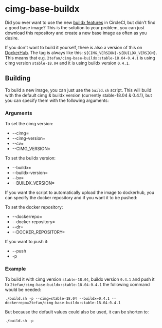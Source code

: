 # cimg-base-buildx
Did you ever want to use the new [buildx features](https://github.com/docker/buildx) in CircleCI, but didn't find a good base image?
This is the solution to your problem, you can just download this repository and create a new base image as often as you desire.

If you don't want to build it yourself, there is also a version of this on [DockerHub](https://hub.docker.com/r/2tefan/cimg-base-buildx). The tag is always like this: `${CIMG_VERSION}-${BUILDX_VERSION}`. This means that e.g. `2tefan/cimg-base-buildx:stable-18.04-0.4.1` is using cimg version `stable-18.04` and it is using buildx version `0.4.1`.

## Building
To build a new image, you can just use the `build.sh` script. This will build with the default cimg & buildx version (currently stable-18.04 & 0.4.1), but you can specify them with the following arguments:

### Arguments
To set the cimg version:
* --cimg= 
* --cimg-version=
* --cv=
* --CIMG_VERSION=

To set the buildx version:
* --buildx= 
* --buildx-version=
* --bv=
* --BUILDX_VERSION=

If you want the script to automatically upload the image to dockerhub, you can specify the docker repository and if you want it to be pushed:

To set the docker repository:
* --dockerrepo= 
* --docker-repository=
* --dr=
* --DOCKER_REPOSITORY=

If you want to push it:

* --push
* -p

### Example

To build it with cimg version `stable-18.04`, buildx version `0.4.1` and push it to `2tefan/cimg-base-buildx:stable-18.04-0.4.1` the following command would be needed:

`./build.sh -p --cimg=stable-18.04 --buildx=0.4.1 --dockerrepo=2tefan/cimg-base-buildx:stable-18.04-0.4.1`

But because the default values could also be used, it can be shorten to:

`./build.sh -p`
